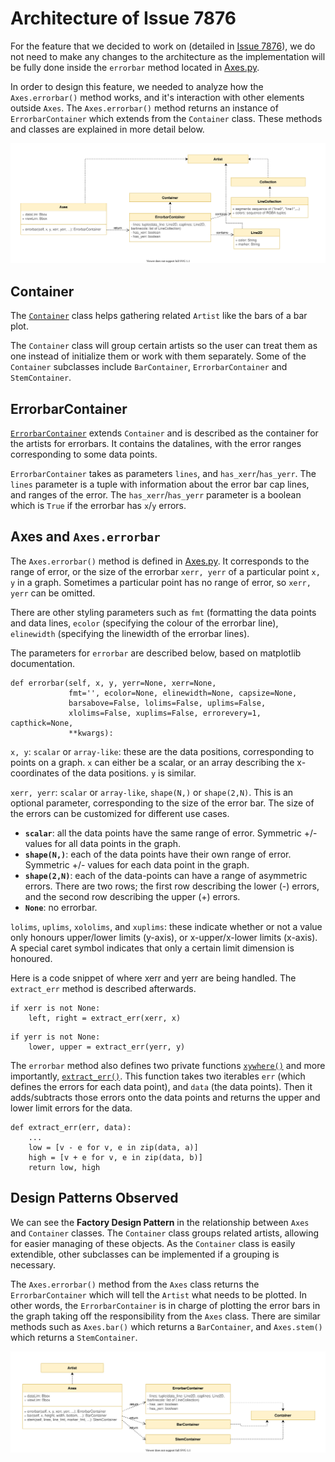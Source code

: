 # Architecture of Issue 7876

For the feature that we decided to work on (detailed in [Issue 7876](https://github.com/matplotlib/matplotlib/issues/7876)), we do not need to make any changes to the architecture as the implementation will be fully done inside the `errorbar` method located in [Axes.py](https://github.com/matplotlib/matplotlib/blob/master/lib/matplotlib/axes/_axes.py#L3086).

In order to design this feature, we needed to analyze how the `Axes.errorbar()` method works, and it's interaction with other elements outside `Axes`. The `Axes.errorbar()` method returns an instance of `ErrorbarContainer` which extends from the `Container` class. These methods and classes are explained in more detail below.

![UML](./img/7876_uml_1.svg)

## Container

The [`Container`](https://github.com/matplotlib/matplotlib/blob/master/lib/matplotlib/container.py) class helps gathering related `Artist` like the bars of a bar plot.

The `Container` class will group certain artists so the user can treat them as one instead of initialize them or work with them separately. Some of the `Container` subclasses include `BarContainer`, `ErrorbarContainer` and `StemContainer`.

## ErrorbarContainer

[`ErrorbarContainer`](https://github.com/matplotlib/matplotlib/blob/master/lib/matplotlib/container.py#L71) extends `Container` and is described as the container for the artists for errorbars. It contains the datalines, with the error ranges corresponding to some data points.

`ErrorbarContainer` takes as parameters `lines`, and `has_xerr`/`has_yerr`. The `lines` parameter is a tuple with information about the error bar cap lines, and ranges of the error. The `has_xerr`/`has_yerr` parameter is a boolean which is `True` if the errorbar has `x`/`y` errors.

## Axes and `Axes.errorbar`

The `Axes.errorbar()` method is defined in [Axes.py](https://github.com/matplotlib/matplotlib/blob/master/lib/matplotlib/axes/_axes.py#L3086). It corresponds to the range of error, or the size of the errorbar `xerr, yerr` of a particular point `x, y` in a graph. Sometimes a particular point has no range of error, so `xerr, yerr` can be omitted. 

There are other styling parameters such as `fmt` (formatting the data points and data lines, `ecolor` (specifying the colour of the errorbar line), `elinewidth` (specifying the linewidth of the errorbar lines).

The parameters for `errorbar` are described below, based on matplotlib documentation.

```
def errorbar(self, x, y, yerr=None, xerr=None,
             fmt='', ecolor=None, elinewidth=None, capsize=None,
             barsabove=False, lolims=False, uplims=False,
             xlolims=False, xuplims=False, errorevery=1, capthick=None,
             **kwargs):
```

`x, y`: `scalar` or `array-like`: these are the data positions, corresponding to points on a graph. `x` can either be a scalar, or an array describing the x-coordinates of the data positions. `y` is similar. 

`xerr, yerr`: `scalar` or `array-like`, `shape(N,)` or `shape(2,N)`. This is an optional parameter, corresponding to the size of the error bar. The size of the errors can be customized for different use cases.
- **`scalar`**: all the data points have the same range of error. Symmetric +/- values for all data points in the graph.
- **`shape(N,)`**: each of the data points have their own range of error. Symmetric +/- values for each data point in the graph.
- **`shape(2,N)`**: each of the data-points can have a range of asymmetric errors. There are two rows; the first row describing the lower (-) errors, and the second row describing the upper (+) errors. 
- **`None`**: no errorbar.

`lolims`, `uplims`, `xololims`, and `xuplims`: these indicate whether or not a value only honours upper/lower limits (y-axis), or x-upper/x-lower limits (x-axis). A special caret symbol indicates that only a certain limit dimension is honoured. 

Here is a code snippet of where xerr and yerr are being handled. The `extract_err` method is described afterwards.

```
if xerr is not None:
    left, right = extract_err(xerr, x)
```
```
if yerr is not None:
    lower, upper = extract_err(yerr, y)
```

The `errorbar` method also defines two private functions [`xywhere()`](https://github.com/matplotlib/matplotlib/blob/master/lib/matplotlib/axes/_axes.py#L3319) and more importantly, [`extract_err()`](https://github.com/matplotlib/matplotlib/blob/master/lib/matplotlib/axes/_axes.py#L3330). This function takes two iterables `err` (which defines the errors for each data point), and `data` (the data points). Then it adds/subtracts those errors onto the data points and returns the upper and lower limit errors for the data. 

```
def extract_err(err, data):
    ...
    low = [v - e for v, e in zip(data, a)]
    high = [v + e for v, e in zip(data, b)]
    return low, high
```

## Design Patterns Observed

We can see the **Factory Design Pattern** in the relationship between `Axes` and `Container` classes. The `Container` class groups related artists, allowing for easier managing of these objects. As the `Container` class is easily extendible, other subclasses can be implemented if a grouping is necessary.

The `Axes.errorbar()` method from the `Axes` class returns the `ErrorbarContainer` which will tell the `Artist` what needs to be plotted. In other words, the `ErrorbarContainer` is in charge of plotting the error bars in the graph taking off the responsibility from the `Axes` class. There are similar methods such as `Axes.bar()` which returns a `BarContainer`, and `Axes.stem()` which returns a `StemContainer`.

![UML](./img/7876_uml_2.svg)
